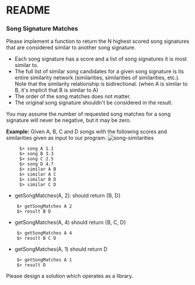 # README #

### Song Signature Matches ###

Please implement a function to return the N highest scored song signatures that are considered similar to another song signature.

* Each song signature has a score and a list of song signatures it is most similar to.
* The full list of similar song candidates for a given song signature is its entire similarity network (similarities, similarities of similarities, etc.). Note that the similarity relationship is bidirectional. (when A is similar to B, it's implicit that B is similar to A)
* The order of the song matches does not matter.
* The original song signature shouldn't be considered in the result.

You may assume the number of requested song matches for a song signature will never be negative, but it may be zero.

**Example:** Given A, B, C and D songs with the following scores and similarities given as input to our program:
![song-similarities](https://gitlab.uk.shazamteam.net/amp/song-matches/raw/master/song-similarities.jpg)

```
     $> song A 1.1
     $> song B 3.3
     $> song C 2.5
     $> song D 4.7
     $> similar A B
     $> similar A C
     $> similar B D
     $> similar C D
```


* getSongMatches(A, 2): should return {B, D}

```
    $> getSongMatches A 2
    $> result B D
```


* getSongMatches(A, 4) should return {B, C, D}

```
    $> getSongMatches A 4
    $> result B C D
```


* getSongMatches(A, 1) should return D

```
    $> getSongMatches A 1
    $> result D
```

Please design a solution which operates as a library.
